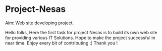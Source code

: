 # Project-Nesas
Aim: Web site developing project.

Hello folks,
  Here the first task for project Nesas is to build its own web site for providing various IT Solutions. Hope to make the project successful in near time.
  Enjoy every bit of contributing :)
Thank you !  
